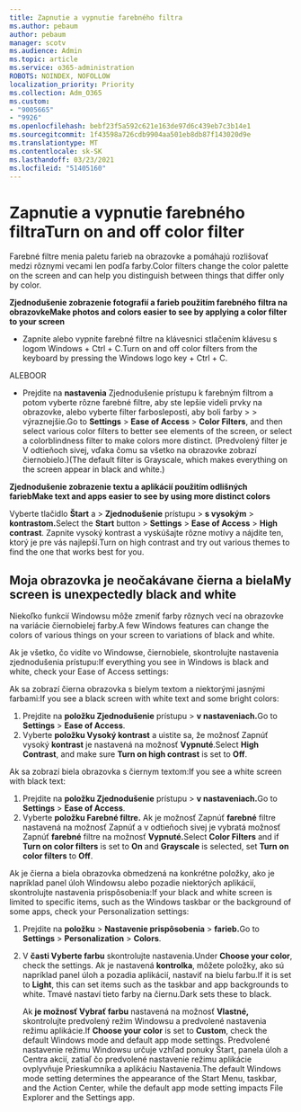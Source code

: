 ```yaml
---
title: Zapnutie a vypnutie farebného filtra
ms.author: pebaum
author: pebaum
manager: scotv
ms.audience: Admin
ms.topic: article
ms.service: o365-administration
ROBOTS: NOINDEX, NOFOLLOW
localization_priority: Priority
ms.collection: Adm_O365
ms.custom:
- "9005665"
- "9926"
ms.openlocfilehash: bebf23f5a592c621e163de97d6c439eb7c3b14e1
ms.sourcegitcommit: 1f43598a726cdb9904aa501eb8db87f143020d9e
ms.translationtype: MT
ms.contentlocale: sk-SK
ms.lasthandoff: 03/23/2021
ms.locfileid: "51405160"
---
```

# <a name="turn-on-and-off-color-filter"></a><span data-ttu-id="f91bd-102">Zapnutie a vypnutie farebného filtra</span><span class="sxs-lookup"><span data-stu-id="f91bd-102">Turn on and off color filter</span></span>

<span data-ttu-id="f91bd-103">Farebné filtre menia paletu farieb na obrazovke a pomáhajú rozlišovať medzi rôznymi vecami len podľa farby.</span><span class="sxs-lookup"><span data-stu-id="f91bd-103">Color filters change the color palette on the screen and can help you distinguish between things that differ only by color.</span></span>

<span data-ttu-id="f91bd-104">**Zjednodušenie zobrazenie fotografií a farieb použitím farebného filtra na obrazovke**</span><span class="sxs-lookup"><span data-stu-id="f91bd-104">**Make photos and colors easier to see by applying a color filter to your screen**</span></span>

- <span data-ttu-id="f91bd-105">Zapnite alebo vypnite farebné filtre na klávesnici stlačením klávesu s logom Windows + Ctrl + C.</span><span class="sxs-lookup"><span data-stu-id="f91bd-105">Turn on and off color filters from the keyboard by pressing the Windows logo key + Ctrl + C.</span></span> 

<span data-ttu-id="f91bd-106">ALEBO</span><span class="sxs-lookup"><span data-stu-id="f91bd-106">OR</span></span>

- <span data-ttu-id="f91bd-107">Prejdite na **nastavenia** Zjednodušenie prístupu k farebným filtrom a potom vyberte rôzne farebné filtre, aby ste lepšie videli prvky na obrazovke, alebo vyberte filter farbosleposti, aby boli farby  >    >  výraznejšie.</span><span class="sxs-lookup"><span data-stu-id="f91bd-107">Go to **Settings** > **Ease of Access** > **Color Filters**, and then select various color filters to better see elements of the screen, or select a colorblindness filter to make colors more distinct.</span></span>  <span data-ttu-id="f91bd-108">(Predvolený filter je V odtieňoch sivej, vďaka čomu sa všetko na obrazovke zobrazí čiernobielo.)</span><span class="sxs-lookup"><span data-stu-id="f91bd-108">(The default filter is Grayscale, which makes everything on the screen appear in black and white.)</span></span>

<span data-ttu-id="f91bd-109">**Zjednodušenie zobrazenie textu a aplikácií použitím odlišných farieb**</span><span class="sxs-lookup"><span data-stu-id="f91bd-109">**Make text and apps easier to see by using more distinct colors**</span></span>  

<span data-ttu-id="f91bd-110">Vyberte tlačidlo **Štart** a > **Zjednodušenie** prístupu  >  **s vysokým**  >  **kontrastom.**</span><span class="sxs-lookup"><span data-stu-id="f91bd-110">Select the **Start** button > **Settings** > **Ease of Access** > **High contrast**.</span></span> <span data-ttu-id="f91bd-111">Zapnite vysoký kontrast a vyskúšajte rôzne motívy a nájdite ten, ktorý je pre vás najlepší.</span><span class="sxs-lookup"><span data-stu-id="f91bd-111">Turn on high contrast and try out various themes to find the one that works best for you.</span></span>

## <a name="my-screen-is-unexpectedly-black-and-white"></a><span data-ttu-id="f91bd-112">Moja obrazovka je neočakávane čierna a biela</span><span class="sxs-lookup"><span data-stu-id="f91bd-112">My screen is unexpectedly black and white</span></span>

<span data-ttu-id="f91bd-113">Niekoľko funkcií Windowsu môže zmeniť farby rôznych vecí na obrazovke na variácie čiernobielej farby.</span><span class="sxs-lookup"><span data-stu-id="f91bd-113">A few Windows features can change the colors of various things on your screen to variations of black and white.</span></span>

<span data-ttu-id="f91bd-114">Ak je všetko, čo vidíte vo Windowse, čiernobiele, skontrolujte nastavenia zjednodušenia prístupu:</span><span class="sxs-lookup"><span data-stu-id="f91bd-114">If everything you see in Windows is black and white, check your Ease of Access settings:</span></span>

<span data-ttu-id="f91bd-115">Ak sa zobrazí čierna obrazovka s bielym textom a niektorými jasnými farbami:</span><span class="sxs-lookup"><span data-stu-id="f91bd-115">If you see a black screen with white text and some bright colors:</span></span>  

1. <span data-ttu-id="f91bd-116">Prejdite na **položku Zjednodušenie** prístupu  >  **v nastaveniach.**</span><span class="sxs-lookup"><span data-stu-id="f91bd-116">Go to **Settings** > **Ease of Access**.</span></span>  
1. <span data-ttu-id="f91bd-117">Vyberte **položku Vysoký kontrast** a uistite sa, že možnosť Zapnúť vysoký **kontrast** je nastavená na možnosť **Vypnuté**.</span><span class="sxs-lookup"><span data-stu-id="f91bd-117">Select **High Contrast**, and make sure **Turn on high contrast** is set to **Off**.</span></span>

<span data-ttu-id="f91bd-118">Ak sa zobrazí biela obrazovka s čiernym textom:</span><span class="sxs-lookup"><span data-stu-id="f91bd-118">If you see a white screen with black text:</span></span>  

1. <span data-ttu-id="f91bd-119">Prejdite na **položku Zjednodušenie** prístupu  >  **v nastaveniach.**</span><span class="sxs-lookup"><span data-stu-id="f91bd-119">Go to **Settings** > **Ease of Access**.</span></span>  
1. <span data-ttu-id="f91bd-120">Vyberte **položku Farebné filtre.** Ak je  možnosť  Zapnúť **farebné** filtre nastavená na možnosť Zapnúť a v odtieňoch sivej je vybratá možnosť Zapnúť **farebné** filtre na možnosť **Vypnuté.**</span><span class="sxs-lookup"><span data-stu-id="f91bd-120">Select **Color Filters** and if **Turn on color filters** is set to **On** and **Grayscale** is selected, set **Turn on color filters** to **Off**.</span></span>

<span data-ttu-id="f91bd-121">Ak je čierna a biela obrazovka obmedzená na konkrétne položky, ako je napríklad panel úloh Windowsu alebo pozadie niektorých aplikácií, skontrolujte nastavenia prispôsobenia:</span><span class="sxs-lookup"><span data-stu-id="f91bd-121">If your black and white screen is limited to specific items, such as the Windows taskbar or the background of some apps, check your Personalization settings:</span></span>

1. <span data-ttu-id="f91bd-122">Prejdite na **položku**  >  **Nastavenie prispôsobenia**  >  **farieb.**</span><span class="sxs-lookup"><span data-stu-id="f91bd-122">Go to **Settings** > **Personalization** > **Colors**.</span></span>

1. <span data-ttu-id="f91bd-123">V **časti Vyberte farbu** skontrolujte nastavenia.</span><span class="sxs-lookup"><span data-stu-id="f91bd-123">Under **Choose your color**, check the settings.</span></span> <span data-ttu-id="f91bd-124">Ak je nastavená **kontrolka**, môžete položky, ako sú napríklad panel úloh a pozadia aplikácií, nastaviť na bielu farbu.</span><span class="sxs-lookup"><span data-stu-id="f91bd-124">If it is set to **Light**, this can set items such as the taskbar and app backgrounds to white.</span></span> <span data-ttu-id="f91bd-125">Tmavé nastaví tieto farby na čiernu.</span><span class="sxs-lookup"><span data-stu-id="f91bd-125">Dark sets these to black.</span></span>  

    <span data-ttu-id="f91bd-126">Ak **je možnosť Vybrať farbu** nastavená na možnosť **Vlastné,** skontrolujte predvolený režim Windowsu a predvolené nastavenia režimu aplikácie.</span><span class="sxs-lookup"><span data-stu-id="f91bd-126">If **Choose your color** is set to **Custom**, check the default Windows mode and default app mode settings.</span></span> <span data-ttu-id="f91bd-127">Predvolené nastavenie režimu Windowsu určuje vzhľad ponuky Štart, panela úloh a Centra akcií, zatiaľ čo predvolené nastavenie režimu aplikácie ovplyvňuje Prieskumníka a aplikáciu Nastavenia.</span><span class="sxs-lookup"><span data-stu-id="f91bd-127">The default Windows mode setting determines the appearance of the Start Menu, taskbar, and the Action Center, while the default app mode setting impacts File Explorer and the Settings app.</span></span>

